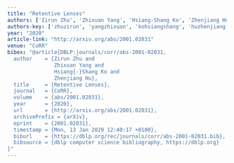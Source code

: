 ```yaml
---
title: "Retentive Lenses"
authors: ['Zirun Zhu', 'Zhixuan Yang', 'Hsiang-Shang Ko', 'Zhenjiang Hu']
authors-key: ['zhuzirun', 'yangzhixuan', 'kohsiangshang', 'huzhenjiang']
year: "2020"
article-link: "http://arxiv.org/abs/2001.02031"
venue: "CoRR"
bibex: "@article{DBLP:journals/corr/abs-2001-02031,
  author    = {Zirun Zhu and
               Zhixuan Yang and
               Hsiang{-}Shang Ko and
               Zhenjiang Hu},
  title     = {Retentive Lenses},
  journal   = {CoRR},
  volume    = {abs/2001.02031},
  year      = {2020},
  url       = {http://arxiv.org/abs/2001.02031},
  archivePrefix = {arXiv},
  eprint    = {2001.02031},
  timestamp = {Mon, 13 Jan 2020 12:40:17 +0100},
  biburl    = {https://dblp.org/rec/journals/corr/abs-2001-02031.bib},
  bibsource = {dblp computer science bibliography, https://dblp.org}
}"
---
```

